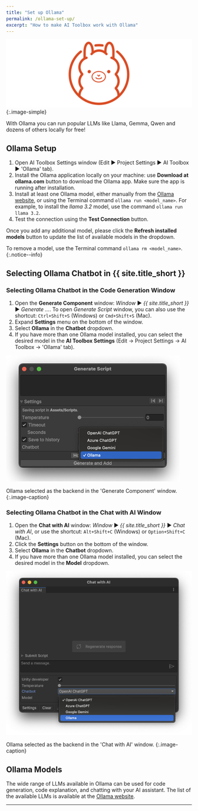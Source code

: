 ```yaml
---
title: "Set up Ollama"
permalink: /ollama-set-up/
excerpt: "How to make AI Toolbox work with Ollama"
---
```


![](../assets/images/landing/landing_icon_llm_wide.svg){:.image-simple}


With Ollama you can run popular LLMs like Llama, Gemma, Qwen and dozens of others locally for free!

## Ollama Setup

1. Open AI Toolbox Settings window (Edit ▶︎ Project Settings ▶︎ AI Toolbox ▶︎ 'Ollama' tab).
1. Install the Ollama application locally on your machine: use **Download at ollama.com** button to download the Ollama app. Make sure the app is running after installation.
1. Install at least one Ollama model, either manually from the [Ollama website](https://ollama.com/library), or using the Terminal command `ollama run <model_name>`. For example, to install the _llama 3.2_ model, use the command `ollama run llama 3.2`.
1. Test the connection using the **Test Connection** button.

Once you add any additional model, please click the **Refresh installed models** button to update the list of available models in the dropdown.

To remove a model, use the Terminal command `ollama rm <model_name>`.
{:.notice--info}

## Selecting Ollama Chatbot in {{ site.title_short }}

### Selecting Ollama Chatbot in the Code Generation Window

1. Open the **Generate Component** window: _Window_ ▶︎ _{{ site.title_short }}_ ▶︎ _Generate ..._. To open _Generate Script_ window, you can also use the shortcut: `Ctrl+Shift+S` (Windows) or `Cmd+Shift+S` (Mac).
1. Expand **Settings** menu on the bottom of the window.
1. Select **Ollama** in the **Chatbot** dropdown.
1. If you have more than one Ollama model installed, you can select the desired model in the **AI Toolbox Settings** (Edit → Project Settings → AI Toolbox → 'Ollama' tab).

![](../assets/images/manual_images/ollama-backend-generate-code.png)

Ollama selected as the backend in the 'Generate Component' window.
{:.image-caption}

### Selecting Ollama Chatbot in the Chat with AI Window

1. Open the **Chat with AI** window: _Window_ ▶︎ _{{ site.title_short }}_ ▶︎ _Chat with AI_, or use the shortcut: `Alt+Shift+C` (Windows) or `Option+Shift+C` (Mac).
1. Click the **Settings** button on the bottom of the window.
1. Select **Ollama** in the **Chatbot** dropdown.
1. If you have more than one Ollama model installed, you can select the desired model in the **Model** dropdown.

![](../assets/images/manual_images/ollama-backend-chat-with-ai.png)

Ollama selected as the backend in the 'Chat with AI' window.
{:.image-caption}


## Ollama Models

The wide range of LLMs available in Ollama can be used for code generation, code explanation, and chatting with your AI assistant.
The list of the available LLMs is available at the [Ollama website](https://ollama.com/library).

<!--
[*Gemini*](https://gemini.google.com/) (aka Bard) is a conversational generative artificial intelligence chatbot developed by Google, based on the state-of-the-art language models. {{ site.title_short }} integrates with *Gemini* to provide a seamless experience for generating code, explaining code, and chatting with your AI assistant.
-->

<!--
As of **{{ site.title_short }} ver 5.1.0** we have greatly simplified the setup process for *Gemini*. Now the setup generally takes just a few minutes and does not require any special knowledge or skills.
{:.notice--info}
-->

---

<!--
Setting up **Gemini** in {{ site.title_short }} consists of the following steps:

1. Set up a *Google Cloud project* using *Google AI Studio*,
1. Configure access to Gemini from Unity.

Let's go through these steps in detail.

## Set up a Google Cloud project

First, you need to create a *Google Cloud project* and get an *API key*.
This is a one-time process that takes a few minutes. After that, you can use Gemini in any {{ site.title_short }} project.

To do this, log into **Google AI Studio** and create and *API key* on the following page: [https://aistudio.google.com/app/apikey](https://aistudio.google.com/app/apikey){:target="_blank"}

![](../assets/images/manual_images/google-ai-studio-get-api-key.png){:.image-rounded width="450px"}

Google AI Studio "Get API key" page
{:.image-caption}

If you don't have a Google account, you will need to create one. You can use your existing email address or create a new one.
{:.notice--info}

You can either create a new project or use an existing one. In either case, *Google AI Studio* will automatically configure the project for you.

![](../assets/images/manual_images/google-ai-studio-create-api-key.png){:.image-rounded width="450px"}

Google AI Studio "Create API key" menu
{:.image-caption}

Once you have created the *API key*, save it to use in the next step.

## Configure access to Gemini from Unity

Now you need to set up access to the project from your Unity Editor.

1. In Unity, go to **Edit > Project Settings**.
1. Select **{{ site.title_short }}** from the list on the left.
1. Under **Google Gemini** tab, paste the *API key* you obtained in the previous step into the **API Key** field.  
![](../assets/images/manual_images/google-gemini-settings.png){:.image-rounded}

Gemini settings in {{ site.title_short }}
{:.image-caption}

**Done!** You can now use Gemini in your Unity project to generate scripts, explain code, chat with your AI assistant, etc. To do this, simply select *Google Gemini* in the *Chatbot* dropdown in the code generation window or the chat window.
-->